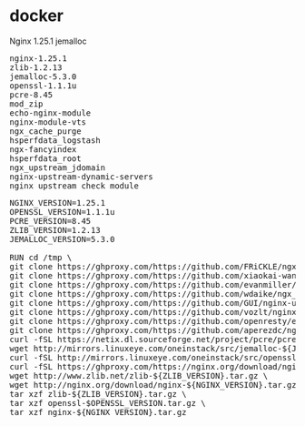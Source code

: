 # docker
Nginx 1.25.1 jemalloc
<pre>
nginx-1.25.1
zlib-1.2.13
jemalloc-5.3.0
openssl-1.1.1u
pcre-8.45
mod_zip
echo-nginx-module
nginx-module-vts
ngx_cache_purge
hsperfdata_logstash
ngx-fancyindex
hsperfdata_root
ngx_upstream_jdomain
nginx-upstream-dynamic-servers
nginx_upstream_check_module
</pre>

<pre>
NGINX_VERSION=1.25.1
OPENSSL_VERSION=1.1.1u
PCRE_VERSION=8.45
ZLIB_VERSION=1.2.13
JEMALLOC_VERSION=5.3.0

RUN cd /tmp \
git clone https://ghproxy.com/https://github.com/FRiCKLE/ngx_cache_purge.git  /tmp/ngx_cache_purge \
git clone https://ghproxy.com/https://github.com/xiaokai-wang/nginx_upstream_check_module.git /tmp/nginx_upstream_check_module \
git clone https://ghproxy.com/https://github.com/evanmiller/mod_zip.git /tmp/mod_zip \
git clone https://ghproxy.com/https://github.com/wdaike/ngx_upstream_jdomain.git /tmp/ngx_upstream_jdomain \
git clone https://ghproxy.com/https://github.com/GUI/nginx-upstream-dynamic-servers.git /tmp/nginx-upstream-dynamic-servers \
git clone https://ghproxy.com/https://github.com/vozlt/nginx-module-vts.git /tmp/nginx-module-vts \
git clone https://ghproxy.com/https://github.com/openresty/echo-nginx-module.git /tmp/echo-nginx-module \
git clone https://ghproxy.com/https://github.com/aperezdc/ngx-fancyindex.git /tmp/ngx-fancyindex \
curl -fSL https://netix.dl.sourceforge.net/project/pcre/pcre/${PCRE_VERSION}/pcre-${PCRE_VERSION}.tar.gz \
wget http://mirrors.linuxeye.com/oneinstack/src/jemalloc-${JEMALLOC_VERSION}.tar.bz2 \
curl -fSL http://mirrors.linuxeye.com/oneinstack/src/openssl-${OPENSSL_VERSION}.tar.gz \
curl -fSL https://ghproxy.com/https://nginx.org/download/nginx-${NGINX_VERSION}.tar.gz \
wget http://www.zlib.net/zlib-${ZLIB_VERSION}.tar.gz \
wget http://nginx.org/download/nginx-${NGINX_VERSION}.tar.gz \
tar xzf zlib-${ZLIB_VERSION}.tar.gz \
tar xzf openssl-$OPENSSL_VERSION.tar.gz \
tar xzf nginx-${NGINX_VERSION}.tar.gz
</pre>